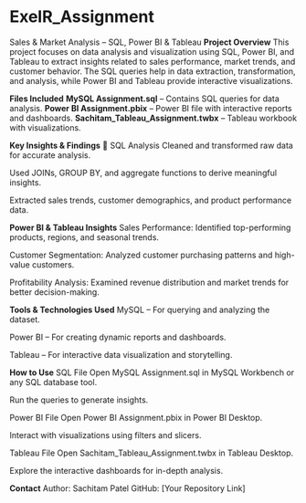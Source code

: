 # ExelR_Assignment
Sales & Market Analysis – SQL, Power BI & Tableau
**Project Overview**
This project focuses on data analysis and visualization using SQL, Power BI, and Tableau to extract insights related to sales performance, market trends, and customer behavior. The SQL queries help in data extraction, transformation, and analysis, while Power BI and Tableau provide interactive visualizations.

**Files Included**
**MySQL Assignment.sql** – Contains SQL queries for data analysis.
**Power BI Assignment.pbix** – Power BI file with interactive reports and dashboards.
**Sachitam_Tableau_Assignment.twbx** – Tableau workbook with visualizations.

**Key Insights & Findings**
🔹 SQL Analysis
Cleaned and transformed raw data for accurate analysis.

Used JOINs, GROUP BY, and aggregate functions to derive meaningful insights.

Extracted sales trends, customer demographics, and product performance data.

**Power BI & Tableau Insights**
Sales Performance: Identified top-performing products, regions, and seasonal trends.

Customer Segmentation: Analyzed customer purchasing patterns and high-value customers.

Profitability Analysis: Examined revenue distribution and market trends for better decision-making.

**Tools & Technologies Used**
MySQL – For querying and analyzing the dataset.

Power BI – For creating dynamic reports and dashboards.

Tableau – For interactive data visualization and storytelling.

**How to Use**
SQL File
Open MySQL Assignment.sql in MySQL Workbench or any SQL database tool.

Run the queries to generate insights.

Power BI File
Open Power BI Assignment.pbix in Power BI Desktop.

Interact with visualizations using filters and slicers.

Tableau File
Open Sachitam_Tableau_Assignment.twbx in Tableau Desktop.

Explore the interactive dashboards for in-depth analysis.

**Contact**
 Author: Sachitam Patel
 GitHub: [Your Repository Link]

